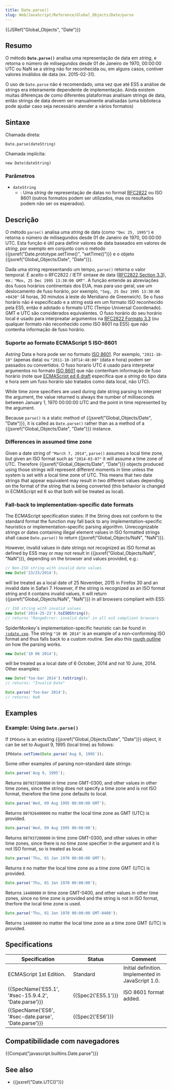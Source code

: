 ```yaml
---
title: Date.parse()
slug: Web/JavaScript/Reference/Global_Objects/Date/parse
---
```


{{JSRef("Global_Objects", "Date")}}

## Resumo

O método **`Date.parse()`** analisa uma representação de data em _string_, e retorna o número de milisegundos desde 01 de Janeiro de 1970, 00:00:00 UTC ou NaN se a string não for reconhecida ou, em alguns casos, contiver valores inválidos de data (ex. 2015-02-31).

O uso de `Date.parse` não é recomendado, uma vez que até ES5 a análise de strings era inteiramente dependente de implementação. Ainda existem muitas diferenças de como diferentes plataformas analisam strings de data, então strings de data devem ser manualmente analisadas (uma biblioteca pode ajudar caso seja necessário atender a vários formatos)

## Sintaxe

Chamada direta:

```
Date.parse(dateString)
```

Chamada implícita:

```
new Date(dateString)
```

### Parâmetros

- `dateString`
  - : Uma _string_ de representação de datas no format [RFC2822](http://tools.ietf.org/html/rfc2822#page-14) ou ISO 8601 (outros formatos podem ser utilizados, mas os resultados podem não ser os esperados).

## Descrição

O método `parse()` analisa uma _string_ de data (como `"Dec 25, 1995"`) e retorna o número de milisegundos desde 01 de Janeiro de 1970, 00:00:00 UTC. Esta função é útil para definir valores de data baseados em valores de _string_, por exemplo em conjunto com o método {{jsxref("Date.prototype.setTime()", "setTime()")}} e o objeto {{jsxref("Global_Objects/Date", "Date")}}.

Dada uma string representando um tempo, `parse()` retorna o valor temporal. É aceito o RFC2822 / IETF sintaxe de data ([RFC2822 Section 3.3](http://tools.ietf.org/html/rfc2822#page-14)), ex.: `"Mon, 25 Dec 1995 13:30:00 GMT"`. A função entende as abreviações dos fusos horários continentais dos EUA, mas para uso geral, use um deslocamento de fuso horário, por exemplo, `"Seg, 25 Dez 1995 13:30:00 +0430"` (4 horas, 30 minutos à leste do Meridiano de Greenwich). Se o fuso horário não é especificado e a string está em um formato ISO reconhecido pela ES5, então é adotado o formato UTC (Tempo Universal Coordenado). GMT e UTC são considerados equivalentes. O fuso horário do seu horário local é usado para interpreatar argumentos na [RFC2822 Formato 3.3](http://tools.ietf.org/html/rfc2822#page-14) (ou qualquer formato não reconhecido como ISO 8601 na ES5) que não contenha informação de fuso horário.

### Suporte ao formato ECMAScript 5 ISO-8601

_Astring_ Data e hora pode ser no formato [ISO 8601](http://www.w3.org/TR/NOTE-datetime). Por exemplo, `"2011-10-10"` (apenas data) ou `"2011-10-10T14:48:00"` (data e hora) podem ser passados ou convertidos. O fuso horario UTC é usado para interpretar argumentos no formato [ISO 8601](http://www.w3.org/TR/NOTE-datetime) que não contenham informação de fuso horário (note que [ECMAScript ed 6 draft](http://people.mozilla.org/~jorendorff/es6-draft.html#sec-date-time-string-format) especifica que a _string_ do tipo data e hora sem um fuso horário são tratados como data local, não UTC).

While time zone specifiers are used during date string parsing to interpret the argument, the value returned is always the number of milliseconds between January 1, 1970 00:00:00 UTC and the point in time represented by the argument.

Because `parse()` is a static method of {{jsxref("Global_Objects/Date", "Date")}}, it is called as `Date.parse()` rather than as a method of a {{jsxref("Global_Objects/Date", "Date")}} instance.

### Differences in assumed time zone

Given a date string of `"March 7, 2014"`, `parse()` assumes a local time zone, but given an ISO format such as `"2014-03-07"` it will assume a time zone of UTC. Therefore {{jsxref("Global_Objects/Date", "Date")}} objects produced using those strings will represent different moments in time unless the system is set with a local time zone of UTC. This means that two date strings that appear equivalent may result in two different values depending on the format of the string that is being converted (this behavior is changed in ECMAScript ed 6 so that both will be treated as local).

### Fall-back to implementation-specific date formats

The ECMAScript specification states: If the String does not conform to the standard format the function may fall back to any implementation–specific heuristics or implementation–specific parsing algorithm. Unrecognizable strings or dates containing illegal element values in ISO formatted strings shall cause `Date.parse()` to return {{jsxref("Global_Objects/NaN", "NaN")}}.

However, invalid values in date strings not recognized as ISO format as defined by ES5 may or may not result in {{jsxref("Global_Objects/NaN", "NaN")}}, depending on the browser and values provided, e.g.:

```js
// Non-ISO string with invalid date values
new Date('23/25/2014');
```

will be treated as a local date of 25 November, 2015 in Firefox 30 and an invalid date in Safari 7. However, if the string is recognized as an ISO format string and it contains invalid values, it will return {{jsxref("Global_Objects/NaN", "NaN")}} in all browsers compliant with ES5:

```js
// ISO string with invalid values
new Date('2014-25-23').toISOString();
// returns "RangeError: invalid date" in all es5 compliant browsers
```

SpiderMonkey's implementation-specific heuristic can be found in [`jsdate.cpp`](http://mxr.mozilla.org/mozilla-central/source/js/src/jsdate.cpp?rev=64553c483cd1#889). The string `"10 06 2014"` is an example of a non–conforming ISO format and thus falls back to a custom routine. See also this [rough outline](https://bugzilla.mozilla.org/show_bug.cgi?id=1023155#c6) on how the parsing works.

```js
new Date('10 06 2014');
```

will be treated as a local date of 6 October, 2014 and not 10 June, 2014. Other examples:

```js
new Date('foo-bar 2014').toString();
// returns: "Invalid Date"

Date.parse('foo-bar 2014');
// returns: NaN
```

## Examples

### Example: Using `Date.parse()`

If `IPOdate` is an existing {{jsxref("Global_Objects/Date", "Date")}} object, it can be set to August 9, 1995 (local time) as follows:

```js
IPOdate.setTime(Date.parse('Aug 9, 1995'));
```

Some other examples of parsing non–standard date strings:

```js
Date.parse('Aug 9, 1995');
```

Returns `807937200000` in time zone GMT-0300, and other values in other time zones, since the string does not specify a time zone and is not ISO format, therefore the time zone defaults to local.

```js
Date.parse('Wed, 09 Aug 1995 00:00:00 GMT');
```

Returns `807926400000` no matter the local time zone as GMT (UTC) is provided.

```js
Date.parse('Wed, 09 Aug 1995 00:00:00');
```

Returns `807937200000` in time zone GMT-0300, and other values in other time zones, since there is no time zone specifier in the argument and it is not ISO format, so is treated as local.

```js
Date.parse('Thu, 01 Jan 1970 00:00:00 GMT');
```

Returns `0` no matter the local time zone as a time zone GMT (UTC) is provided.

```js
Date.parse('Thu, 01 Jan 1970 00:00:00');
```

Returns `14400000` in time zone GMT-0400, and other values in other time zones, since no time zone is provided and the string is not in ISO format, therfore the local time zone is used.

```js
Date.parse('Thu, 01 Jan 1970 00:00:00 GMT-0400');
```

Returns `14400000` no matter the local time zone as a time zone GMT (UTC) is provided.

## Specifications

| Specification                                                        | Status                   | Comment                                            |
| -------------------------------------------------------------------- | ------------------------ | -------------------------------------------------- |
| ECMAScript 1st Edition.                                              | Standard                 | Initial definition. Implemented in JavaScript 1.0. |
| {{SpecName('ES5.1', '#sec-15.9.4.2', 'Date.parse')}} | {{Spec2('ES5.1')}} | ISO 8601 format added.                             |
| {{SpecName('ES6', '#sec-date.parse', 'Date.parse')}} | {{Spec2('ES6')}}     |                                                    |

## Compatibilidade com navegadores

{{Compat("javascript.builtins.Date.parse")}}

## See also

- {{jsxref("Date.UTC()")}}
